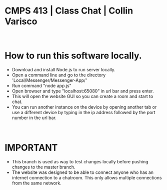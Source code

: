 <h1>CMPS 413 | Class Chat | Collin Varisco </h1> <br />

  <h1>How to run this software locally.</h1> 
  <ul>
    <li> Download and install Node.js to run server locally.</li> 
    <li> Open a command line and go to the directory 'Local/Messenger/Messenger-App/' </li>
    <li> Run command "node app.js"  </li>
    <li> Open browser and type "localhost:65080" in url bar and press enter. </li>
    <li> This will open the website GUI so you can create a room and start to chat.</li>
    <li> You can run another instance on the device by opening another tab or use a different device by typing in the ip address followed by the port number in the url bar. </li>
  </ul>
  </br>

  <h1>IMPORTANT</h1>
  <ul> 
    <li> This branch is used as way to test changes locally before pushing changes to the master branch. </li>
    <li> The website was designed to be able to connect anyone who has an internet connection to a chatroom. This only allows multiple connections from the same network. </li>
  </ul>
  </br>



